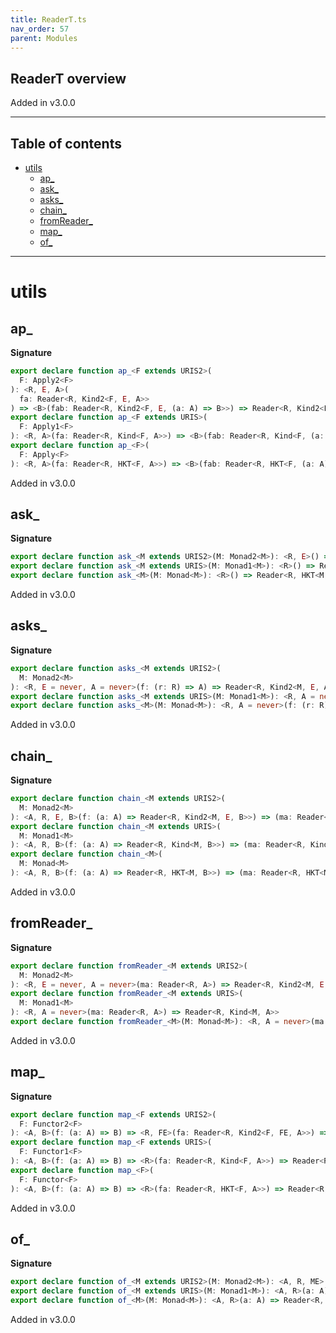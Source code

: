 ```yaml
---
title: ReaderT.ts
nav_order: 57
parent: Modules
---
```


## ReaderT overview

Added in v3.0.0

---

<h2 class="text-delta">Table of contents</h2>

- [utils](#utils)
  - [ap\_](#ap_)
  - [ask\_](#ask_)
  - [asks\_](#asks_)
  - [chain\_](#chain_)
  - [fromReader\_](#fromreader_)
  - [map\_](#map_)
  - [of\_](#of_)

---

# utils

## ap\_

**Signature**

```ts
export declare function ap_<F extends URIS2>(
  F: Apply2<F>
): <R, E, A>(
  fa: Reader<R, Kind2<F, E, A>>
) => <B>(fab: Reader<R, Kind2<F, E, (a: A) => B>>) => Reader<R, Kind2<F, E, B>>
export declare function ap_<F extends URIS>(
  F: Apply1<F>
): <R, A>(fa: Reader<R, Kind<F, A>>) => <B>(fab: Reader<R, Kind<F, (a: A) => B>>) => Reader<R, Kind<F, B>>
export declare function ap_<F>(
  F: Apply<F>
): <R, A>(fa: Reader<R, HKT<F, A>>) => <B>(fab: Reader<R, HKT<F, (a: A) => B>>) => Reader<R, HKT<F, B>>
```

Added in v3.0.0

## ask\_

**Signature**

```ts
export declare function ask_<M extends URIS2>(M: Monad2<M>): <R, E>() => Reader<R, Kind2<M, E, R>>
export declare function ask_<M extends URIS>(M: Monad1<M>): <R>() => Reader<R, Kind<M, R>>
export declare function ask_<M>(M: Monad<M>): <R>() => Reader<R, HKT<M, R>>
```

Added in v3.0.0

## asks\_

**Signature**

```ts
export declare function asks_<M extends URIS2>(
  M: Monad2<M>
): <R, E = never, A = never>(f: (r: R) => A) => Reader<R, Kind2<M, E, A>>
export declare function asks_<M extends URIS>(M: Monad1<M>): <R, A = never>(f: (r: R) => A) => Reader<R, Kind<M, A>>
export declare function asks_<M>(M: Monad<M>): <R, A = never>(f: (r: R) => A) => Reader<R, HKT<M, A>>
```

Added in v3.0.0

## chain\_

**Signature**

```ts
export declare function chain_<M extends URIS2>(
  M: Monad2<M>
): <A, R, E, B>(f: (a: A) => Reader<R, Kind2<M, E, B>>) => (ma: Reader<R, Kind2<M, E, A>>) => Reader<R, Kind2<M, E, B>>
export declare function chain_<M extends URIS>(
  M: Monad1<M>
): <A, R, B>(f: (a: A) => Reader<R, Kind<M, B>>) => (ma: Reader<R, Kind<M, A>>) => Reader<R, Kind<M, B>>
export declare function chain_<M>(
  M: Monad<M>
): <A, R, B>(f: (a: A) => Reader<R, HKT<M, B>>) => (ma: Reader<R, HKT<M, A>>) => Reader<R, HKT<M, B>>
```

Added in v3.0.0

## fromReader\_

**Signature**

```ts
export declare function fromReader_<M extends URIS2>(
  M: Monad2<M>
): <R, E = never, A = never>(ma: Reader<R, A>) => Reader<R, Kind2<M, E, A>>
export declare function fromReader_<M extends URIS>(
  M: Monad1<M>
): <R, A = never>(ma: Reader<R, A>) => Reader<R, Kind<M, A>>
export declare function fromReader_<M>(M: Monad<M>): <R, A = never>(ma: Reader<R, A>) => Reader<R, HKT<M, A>>
```

Added in v3.0.0

## map\_

**Signature**

```ts
export declare function map_<F extends URIS2>(
  F: Functor2<F>
): <A, B>(f: (a: A) => B) => <R, FE>(fa: Reader<R, Kind2<F, FE, A>>) => Reader<R, Kind2<F, FE, B>>
export declare function map_<F extends URIS>(
  F: Functor1<F>
): <A, B>(f: (a: A) => B) => <R>(fa: Reader<R, Kind<F, A>>) => Reader<R, Kind<F, B>>
export declare function map_<F>(
  F: Functor<F>
): <A, B>(f: (a: A) => B) => <R>(fa: Reader<R, HKT<F, A>>) => Reader<R, HKT<F, B>>
```

Added in v3.0.0

## of\_

**Signature**

```ts
export declare function of_<M extends URIS2>(M: Monad2<M>): <A, R, ME>(a: A) => Reader<R, Kind2<M, ME, A>>
export declare function of_<M extends URIS>(M: Monad1<M>): <A, R>(a: A) => Reader<R, Kind<M, A>>
export declare function of_<M>(M: Monad<M>): <A, R>(a: A) => Reader<R, HKT<M, A>>
```

Added in v3.0.0
